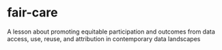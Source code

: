 # fair-care
A lesson about promoting equitable participation and outcomes from data access, use, reuse, and attribution in contemporary data landscapes
